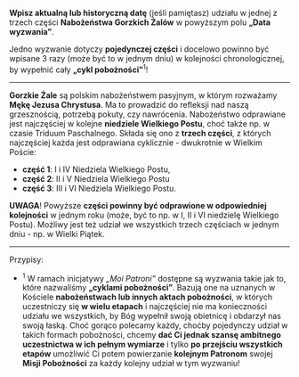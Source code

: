 **Wpisz aktualną lub historyczną datę** (jeśli pamiętasz) udziału w jednej z trzech części **Nabożeństwa Gorzkich Żalów** w powyższym polu **„Data wyzwania”**.

Jedno wyzwanie dotyczy **pojedynczej części** i docelowo powinno być wpisane 3 razy (może być to w jednym dniu) w kolejności chronologicznej, by wypełnić cały **„cykl pobożności”**<sup>1</sup>!

---
**Gorzkie Żale** są polskim nabożeństwem pasyjnym, w którym rozważamy **Mękę Jezusa Chrystusa**. Ma to prowadzić do refleksji nad naszą grzesznością, potrzebą pokuty, czy nawrócenia. Nabożeństwo odprawiane jest najczęściej w kolejne **niedziele Wielkiego Postu**, choć także np. w czasie Triduum Paschalnego. Składa się ono z **trzech części**, z których najczęściej każda jest odprawiana cyklicznie - dwukrotnie w Wielkim Poście:
- **część 1**: I i IV Niedziela Wielkiego Postu,
- **część 2**: II i V Niedziela Wielkiego Postu
- **część 3**: III i VI Niedziela Wielkiego Postu.

**UWAGA**! Powyższe **części powinny być odprawione w odpowiedniej kolejności** w jednym roku (może, być to np. w I, II i VI niedzielę Wielkiego Postu). Możliwy jest też udział we wszystkich trzech częściach w jednym dniu - np. w Wielki Piątek.

---
Przypisy:

- <sup>1</sup> W ramach inicjatywy _„Moi Patroni”_ dostępne są wyzwania takie jak to, które nazwaliśmy **„cyklami pobożności”**. Bazują one na uznanych w Kościele **nabożeństwach lub innych aktach pobożności**, w których uczestniczy się **w wielu etapach** i najczęściej nie ma konieczności udziału we wszystkich, by Bóg wypełnił swoją obietnicę i obdarzył nas swoją łaską. Choć gorąco polecamy każdy, choćby pojedynczy udział w takich formach pobożności, chcemy **dać Ci jednak szansę ambitnego uczestnictwa w ich pełnym wymiarze** i tylko **po przejściu wszystkich etapów** umożliwić Ci potem powierzanie **kolejnym Patronom** swojej **Misji Pobożności** za każdy kolejny udział w tym wyzwaniu!
